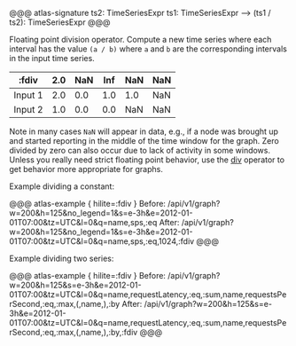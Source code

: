 @@@ atlas-signature
ts2: TimeSeriesExpr
ts1: TimeSeriesExpr
-->
(ts1 / ts2): TimeSeriesExpr
@@@

Floating point division operator. Compute a new time series where each interval has the
value `(a / b)` where `a` and `b` are the corresponding intervals in the input time
series.

:fdiv   | 2.0 | NaN | Inf | NaN | NaN |
---------|-----|-----|-----|-----|-----|
Input 1 | 2.0 | 0.0 | 1.0 | 1.0 | NaN |
Input 2 | 1.0 | 0.0 | 0.0 | NaN | NaN |

Note in many cases `NaN` will appear in data, e.g., if a node was brought up and started
reporting in the middle of the time window for the graph. Zero divided by zero can also
occur due to lack of activity in some windows. Unless you really need strict floating
point behavior, use the [div](div.md) operator to get behavior more appropriate for
graphs.

Example dividing a constant:

@@@ atlas-example { hilite=:fdiv }
Before: /api/v1/graph?w=200&h=125&no_legend=1&s=e-3h&e=2012-01-01T07:00&tz=UTC&l=0&q=name,sps,:eq
After: /api/v1/graph?w=200&h=125&no_legend=1&s=e-3h&e=2012-01-01T07:00&tz=UTC&l=0&q=name,sps,:eq,1024,:fdiv
@@@

Example dividing two series:

@@@ atlas-example { hilite=:fdiv }
Before: /api/v1/graph?w=200&h=125&s=e-3h&e=2012-01-01T07:00&tz=UTC&l=0&q=name,requestLatency,:eq,:sum,name,requestsPerSecond,:eq,:max,(,name,),:by
After: /api/v1/graph?w=200&h=125&s=e-3h&e=2012-01-01T07:00&tz=UTC&l=0&q=name,requestLatency,:eq,:sum,name,requestsPerSecond,:eq,:max,(,name,),:by,:fdiv
@@@